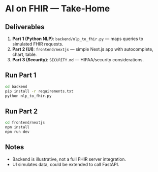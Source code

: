 # AI on FHIR — Take-Home

## Deliverables
1. **Part 1 (Python NLP)**: `backend/nlp_to_fhir.py` — maps queries to simulated FHIR requests.
2. **Part 2 (UI)**: `frontend/nextjs` — simple Next.js app with autocomplete, chart, table.
3. **Part 3 (Security)**: `SECURITY.md` — HIPAA/security considerations.

## Run Part 1
```bash
cd backend
pip install -r requirements.txt
python nlp_to_fhir.py
```

## Run Part 2
```bash
cd frontend/nextjs
npm install
npm run dev
```

## Notes
- Backend is illustrative, not a full FHIR server integration.
- UI simulates data, could be extended to call FastAPI.
